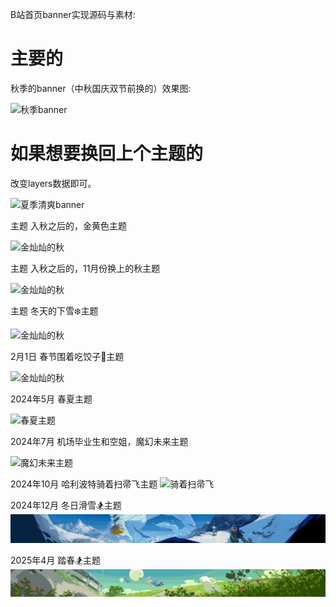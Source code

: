 B站首页banner实现源码与素材:

# 主要的

秋季的banner（中秋国庆双节前换的）效果图:

![秋季banner](static/效果图.gif)

# 如果想要换回上个主题的

改变layers数据即可。

![夏季清爽banner](static_02/效果图.gif)


主题 入秋之后的，金黄色主题

![金灿灿的秋](static_03/效果图.gif)

主题 入秋之后的，11月份换上的秋主题

![金灿灿的秋](static_04/效果图.gif)

主题 冬天的下雪❄️主题

![金灿灿的秋](static_05/效果图.gif)

2月1日 春节围着吃饺子🥟主题

![金灿灿的秋](static_06/效果图.gif)

2024年5月 春夏主题

![春夏主题](static_07/效果图.gif)

2024年7月 机场毕业生和空姐，魔幻未来主题

![魔幻未来主题](static_08/效果图.gif)


2024年10月 哈利波特骑着扫帚飞主题
![骑着扫帚飞](static_09/效果图.gif)

2024年12月 冬日滑雪🏂主题
![冬日滑雪🏂](static_10/效果图.gif)

2025年4月 踏春🏂主题
![踏春](static_11/效果图.gif)